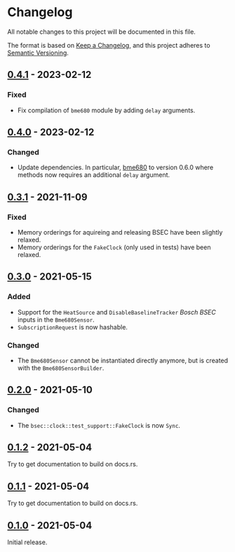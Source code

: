 # Changelog
All notable changes to this project will be documented in this file.

The format is based on [Keep a Changelog](https://keepachangelog.com/en/1.0.0/),
and this project adheres to [Semantic Versioning](https://semver.org/spec/v2.0.0.html).

## [0.4.1] - 2023-02-12

### Fixed

* Fix compilation of `bme680` module by adding `delay` arguments.


## [0.4.0] - 2023-02-12

### Changed

* Update dependencies. In particular, [bme680](https://crates.io/crates/bme680)
  to version 0.6.0 where methods now requires an additional `delay` argument.


## [0.3.1] - 2021-11-09

### Fixed

* Memory orderings for aquireing and releasing BSEC have been slightly relaxed.
* Memory orderings for the `FakeClock` (only used in tests) have been relaxed.


## [0.3.0] - 2021-05-15

### Added

* Support for the `HeatSource` and `DisableBaselineTracker` *Bosch BSEC* inputs
  in the `Bme680Sensor`.
* `SubscriptionRequest` is now hashable.

### Changed

* The `Bme680Sensor` cannot be instantiated directly anymore, but is created
  with the `Bme680SensorBuilder`.


## [0.2.0] - 2021-05-10

### Changed

* The `bsec::clock::test_support::FakeClock` is now `Sync`.


## [0.1.2] - 2021-05-04

Try to get documentation to build on docs.rs.


## [0.1.1] - 2021-05-04

Try to get documentation to build on docs.rs.


## [0.1.0] - 2021-05-04

Initial release.


[Unreleased]: https://github.com/jgosmann/bsec/compare/v0.4.1...HEAD
[0.4.1]: https://github.com/jgosmann/bsec/compare/v0.4.0...v0.4.1
[0.4.0]: https://github.com/jgosmann/bsec/compare/v0.3.1...v0.4.0
[0.3.1]: https://github.com/jgosmann/bsec/compare/v0.3.0...v0.3.1
[0.3.0]: https://github.com/jgosmann/bsec/compare/v0.2.0...v0.3.0
[0.2.0]: https://github.com/jgosmann/bsec/compare/v0.1.2...v0.2.0
[0.1.2]: https://github.com/jgosmann/bsec/compare/v0.1.1...v0.1.2
[0.1.1]: https://github.com/jgosmann/bsec/compare/v0.1.0...v0.1.1
[0.1.0]: https://github.com/jgosmann/bsec/releases/tag/v0.1.0
